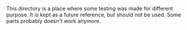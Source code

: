 This directory is a place where some testing was made for different purpose. It is kept as a future reference, but should not be used. Some parts probably doesn't work anymore.